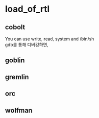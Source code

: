 # load_of_rtl

## cobolt

You can use write, read, system and /bin/sh  
gdb를 통해 디버깅하면,





## goblin


## gremlin



## orc




## wolfman
